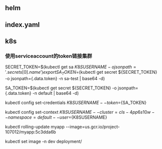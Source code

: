 ## helm
## index.yaml

## k8s
### 使用serviceaccount的token链接集群
SECRET_TOKEN=$(kubectl get sa ${K8SUSERNAME} -o jsonpath='{.secrets[0].name}')
export SA_TOKEN=$(kubectl get secret ${SECRET_TOKEN} -o jsonpath={.data.token} -n sa-test | base64 -d)

SA_TOKEN=$(kubectl get secret ${SECRET_TOKEN} -o jsonpath={.data.token} -n default | base64 -d)


kubectl config set-credentials ${K8SUSERNAME} --token=${SA_TOKEN}


kubectl config set-context ${K8SUSERNAME} --cluster=cls-4pp6s10w--namespace=default --user=${K8SUSERNAME}





kubectl rolling-update myapp --image=us.gcr.io/project-107012/myapp:5c3dda6b

kubectl set image -n dev deployment/